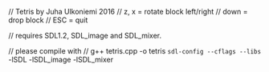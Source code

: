 
// Tetris by Juha Ulkoniemi 2016
// z, x  = rotate block left/right
// down  = drop block
// ESC   = quit

// requires SDL1.2, SDL_image and SDL_mixer.

// please compile with 
// g++ tetris.cpp -o tetris `sdl-config --cflags --libs` -lSDL -lSDL_image -lSDL_mixer
